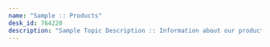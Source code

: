 ```yaml
---
name: "Sample :: Products"
desk_id: 764220
description: "Sample Topic Description :: Information about our products"
---
```


